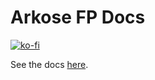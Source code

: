 # Arkose FP Docs

[![ko-fi](https://ko-fi.com/img/githubbutton_sm.svg)](https://ko-fi.com/S6S6QGMGG)

See the docs [here](https://azureflow.github.io/arkose-fp-docs/arkose_re_docs.html).
